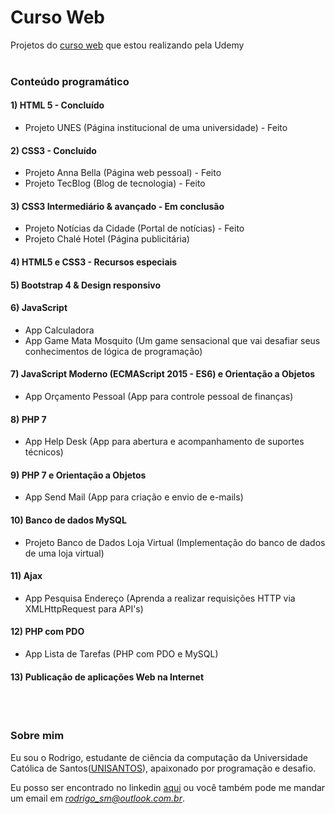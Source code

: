 ﻿# Curso Web
Projetos do [curso web](https://www.udemy.com/web-completo/) que estou realizando pela Udemy
<br></br>
### Conteúdo programático
#### 1) HTML 5 - Concluído
- Projeto UNES (Página institucional de uma universidade) - Feito

#### 2) CSS3 - Concluído
- Projeto Anna Bella (Página web pessoal) - Feito
- Projeto TecBlog (Blog de tecnologia) - Feito

#### 3) CSS3 Intermediário & avançado - Em conclusão
- Projeto Notícias da Cidade (Portal de notícias) - Feito
- Projeto Chalé Hotel (Página publicitária)

#### 4) HTML5 e CSS3 - Recursos especiais

#### 5) Bootstrap 4 & Design responsivo

#### 6) JavaScript
- App Calculadora
- App Game Mata Mosquito (Um game sensacional que vai desafiar seus conhecimentos de lógica de programação)

#### 7) JavaScript Moderno (ECMAScript 2015 - ES6) e Orientação a Objetos
- App Orçamento Pessoal (App para controle pessoal de finanças)

#### 8) PHP 7
- App Help Desk (App para abertura e acompanhamento de suportes técnicos)

#### 9) PHP 7 e Orientação a Objetos
- App Send Mail (App para criação e envio de e-mails)

#### 10) Banco de dados MySQL
- Projeto Banco de Dados Loja Virtual (Implementação do banco de dados de uma loja virtual)

#### 11) Ajax
- App Pesquisa Endereço (Aprenda a realizar requisições HTTP via XMLHttpRequest para API's)

#### 12) PHP com PDO
- App Lista de Tarefas (PHP com PDO e MySQL)

#### 13) Publicação de aplicações Web na Internet
<br></br>
### Sobre mim
Eu sou o Rodrigo, estudante de ciência da computação da Universidade Católica de Santos([UNISANTOS](https://www.unisantos.br/)), apaixonado por programação e desafio.

Eu posso ser encontrado no linkedin [aqui](https://www.linkedin.com/in/rodrigo-s-4b7096aa/) ou você também pode me mandar um email em *rodrigo_sm@outlook.com.br*. 
